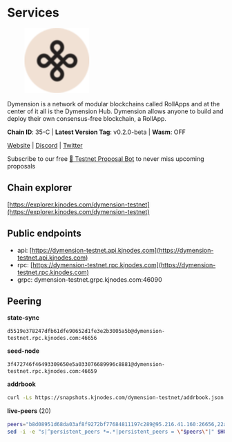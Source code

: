 # Services

<figure><img src="https://raw.githubusercontent.com/kj89/cosmos-images/main/logos/dymension.png" width="150" alt=""><figcaption></figcaption></figure>

Dymension is a network of modular blockchains called RollApps  and at the center of it all is the Dymension Hub. Dymension  allows anyone to build and deploy their own consensus-free blockchain, a RollApp.

**Chain ID**: 35-C | **Latest Version Tag**: v0.2.0-beta | **Wasm**: OFF

[Website](https://dymension.xyz/) | [Discord](https://discord.gg/dymension) | [Twitter](https://twitter.com/dymensionXYZ)



Subscribe to our free [🤖 Testnet Proposal Bot](https://t.me/kjnodes_testnet_proposal_bot) to never miss upcoming proposals


## Chain explorer
[https://explorer.kjnodes.com/dymension-testnet](https://explorer.kjnodes.com/dymension-testnet)

## Public endpoints

* api: [https://dymension-testnet.api.kjnodes.com](https://dymension-testnet.api.kjnodes.com)
* rpc: [https://dymension-testnet.rpc.kjnodes.com](https://dymension-testnet.rpc.kjnodes.com)
* grpc: dymension-testnet.grpc.kjnodes.com:46090

## Peering

**state-sync**

```text
d5519e378247dfb61dfe90652d1fe3e2b3005a5b@dymension-testnet.rpc.kjnodes.com:46656
```

**seed-node**

```text
3f472746f46493309650e5a033076689996c8881@dymension-testnet.rpc.kjnodes.com:46659
```

**addrbook**
```bash
curl -Ls https://snapshots.kjnodes.com/dymension-testnet/addrbook.json > $HOME/.dymension/config/addrbook.json
```

**live-peers** (20)
```bash
peers="b8d08951d68da03af8f9272bf77684811197c289@95.216.41.160:26656,22acf9a303e825ce04171ef26e2326c09aeb238b@47.147.226.228:55656,77791ee9b1eb56682335c451c296f450ee649c01@44.209.89.17:26656,a85420b25181bdb9b3a38741c48dafd5fb3b922f@209.34.206.42:26656,7fc44e2651006fb2ddb4a56132e738da2845715f@65.108.6.45:61256,39794289e20cf80eba0a720eed58e7097e5686c1@136.243.103.53:46656,147a0021cff3c34251adb3ad7194574011fa3192@176.57.189.36:11656,7c720f2d079174ed7ce478b026ac3906a630d716@167.99.178.186:26656,48ea1c8c62e9eb193a317096339b22f4a4452c8c@185.144.99.22:26656,ee2fa87279bc626f9c979093389bd1d6568d96ff@65.109.37.228:36656,877f82353e8cd6e2586ea37a6d16064eae081a74@192.95.30.128:31656,b1e1e5a9dbf2e03b456668c2f2d9164ae090ba0c@109.123.244.56:46656,eb524a9ed0e080ec4fa9a21df3f5f56e94e0e811@51.89.7.235:26652,43a46e2fbe871246e8fee045749d0a4677042b0c@95.217.216.88:46656,ec843a4aea197837c13f13612a525bd7377443b1@167.235.250.107:26656,1fa5bb085e8f52c21bc71c39afbba2851bee3e18@43.157.48.181:26656,63996f52b1dc68259ff64bb2546625c71fc9d546@176.9.48.38:26656,77c42c2b2702437981976f7a648c26cd37911f7b@65.108.9.230:46656,68f6c52147c9423300f5b503348bbb02b229820c@51.159.153.211:26656,d5519e378247dfb61dfe90652d1fe3e2b3005a5b@65.109.68.190:46656"
sed -i -e "s|^persistent_peers *=.*|persistent_peers = \"$peers\"|" $HOME/.dymension/config/config.toml
```
